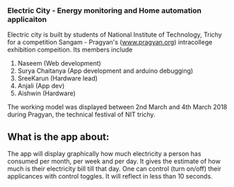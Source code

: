 ### Electric City - Energy monitoring and Home automation applicaiton

Electric city is built by students of National Institute of Technology, Trichy for a competition Sangam - Pragyan's (www.pragyan.org) intracollege exhibition compeition. Its members include

1. Naseem (Web development)
2. Surya Chaitanya (App development and arduino debugging)
3. SreeKarun (Hardware lead)
4. Anjali (App dev)
5. Aishwin (Hardware)

The working model was displayed between 2nd March and 4th March 2018 during Pragyan, the technical festival of NIT trichy.

## What is the app about:

The app will display graphically how much electricity a person has consumed per month, per week and per day. 
It gives the estimate of how much is their electricity bill till that day.
One can control (turn on/off) their applicances with control toggles. It will reflect in less than 10 seconds.

